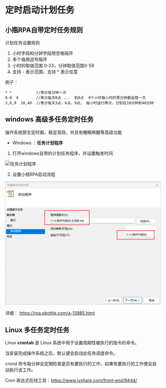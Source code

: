 # 定时启动计划任务

## 小瓶RPA自带定时任务规则

计划任务设置规则

1. 小时字段和分钟字段用空格隔开
2. 多个值用逗号隔开
3. 小时的取值范围 0-23，分钟取值范围0-59 
4. 支持  -   表示范围，支持  *  表示任意


例子：

```
* *           //表示每分钟一次
0-9  0        //表示每天0点 ...  到9点  9个小时每小时的零分钟都运营一次
3,6,9  10,40  //表示每天3点，6点，9点， 每小时运行两次，分别在10分钟和40分钟
```


## windows 高级多任务定时任务

操作系统原生定时器，稳定高效，并且有睡眠唤醒等高级功能

- Windows ：**任务计划程序**

1. 打开windows自带的计划任务程序，并设置触发时间

![任务计划程序](https://www.pbottle.com/static/upload/20230822/16926961733913.png)

2. 设置小瓶RPA启动流程

![设置小瓶RPA启动流程](public/Snipaste_2025-03-14_22-03-54.png)


详细：
https://rpa.pbottle.com/a-13985.html


## Linux  多任务定时任务

Linux **crontab** 是 Linux 系统中用于设置周期性被执行的指令的命令。

当安装完成操作系统之后，默认便会启动此任务调度命令。

crond 命令每分钟会定期检查是否有要执行的工作，如果有要执行的工作便会自动执行该工作。

Cron 表达式在线工具：https://www.jyshare.com/front-end/9444/
